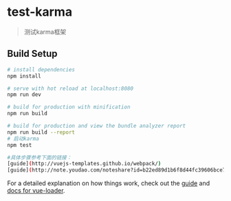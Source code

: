 # test-karma

> 测试karma框架

## Build Setup

``` bash
# install dependencies
npm install

# serve with hot reload at localhost:8080
npm run dev

# build for production with minification
npm run build

# build for production and view the bundle analyzer report
npm run build --report
# 启动karma
npm test

#具体步骤参考下面的链接：
[guide](http://vuejs-templates.github.io/webpack/)
[guide](http://note.youdao.com/noteshare?id=b22ed89d1b6f8d44fc39606bce7e812f)
```

For a detailed explanation on how things work, check out the [guide](http://vuejs-templates.github.io/webpack/) and [docs for vue-loader](http://vuejs.github.io/vue-loader).
